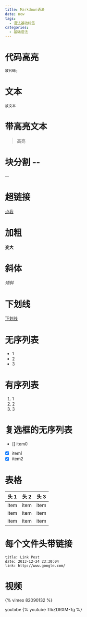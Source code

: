 ```yaml
---
title: Markdown语法
date: now
tags:
  - 语法基础标签
categories:
  - 基础语法
---
```


# 代码高亮

```js
放代码;
```

# 文本

```plain
放文本
```

# 带高亮文本

> 高亮

# 块分割 --

--

# 超链接

[点我](https://www.baidu.com)

# 加粗

**变大**

# 斜体

_倾斜_

# 下划线

<u>下划线</u>

# 无序列表

- 1
- 2
- 3

# 有序列表

1. 1
2. 2
3. 3

# 复选框的无序列表

- [] item0
- [x] item1
- [x] item2

# 表格

| 头 1 | 头 2 | 头 3 |
| ---- | ---- | ---- |
| item | item | item |
| item | item | item |
| item | item | item |

# 每个文件头带链接

```
title: Link Post
date: 2013-12-24 23:30:04
link: http://www.google.com/
```

# 视频

{% vimeo 82090132 %}

youtobe
{% youtube TIbZDRXM-Tg %}
